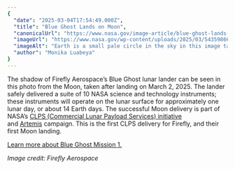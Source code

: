 ```yaml
---
{
  "date": "2025-03-04T17:54:49.000Z",
  "title": "Blue Ghost Lands on Moon",
  "canonicalUrl": "https://www.nasa.gov/image-article/blue-ghost-lands-on-moon/",
  "imageUrl": "https://www.nasa.gov/wp-content/uploads/2025/03/54359866846-dc14b1ff34-o.jpg",
  "imageAlt": "Earth is a small pale circle in the sky in this image taken on the Moon by a camera on @Firefly’s Blue Ghost lunar lander. The Moon’s gray surface sharply contrasts with the blackness of space. The lander’s shadow can be seen on the ground.",
  "author": "Monika Luabeya"
}
---
```


The shadow of Firefly Aerospace’s Blue Ghost lunar lander can be seen in this photo from the Moon, taken after landing on March 2, 2025. The lander safely delivered a suite of 10 NASA science and technology instruments; these instruments will operate on the lunar surface for approximately one lunar day, or about 14 Earth days. The successful Moon delivery is part of NASA’s [CLPS (Commercial Lunar Payload Services) initiative](https://www.nasa.gov/commercial-lunar-payload-services/) and [Artemis](https://www.nasa.gov/feature/artemis/) campaign. This is the first CLPS delivery for Firefly, and their first Moon landing.  

[Learn more about Blue Ghost Mission 1.](https://www.nasa.gov/news-release/touchdown-carrying-nasa-science-fireflys-blue-ghost-lands-on-moon/)

_Image credit: Firefly Aerospace_
